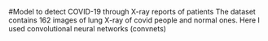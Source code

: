 #Model to detect COVID-19 through X-ray reports of patients
The dataset contains 162 images of lung X-ray of covid people and normal ones. Here I used convolutional neural networks (convnets) 
